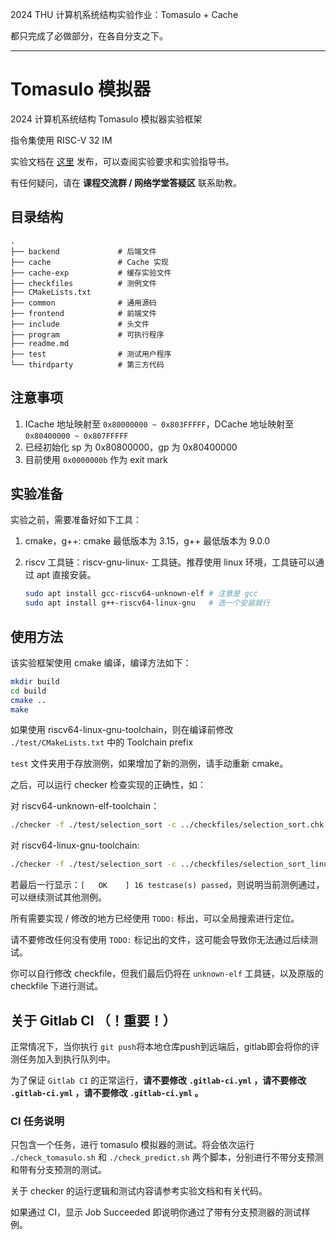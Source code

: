 2024 THU 计算机系统结构实验作业：Tomasulo + Cache

都只完成了必做部分，在各自分支之下。

---

# Tomasulo 模拟器

2024 计算机系统结构 Tomasulo 模拟器实验框架

指令集使用 RISC-V 32 IM

实验文档在 [这里](https://lab.cs.tsinghua.edu.cn/ca-lab-docs/labs/tomasulo/) 发布，可以查阅实验要求和实验指导书。

有任何疑问，请在 **课程交流群 / 网络学堂答疑区** 联系助教。

## 目录结构

```
.
├── backend             # 后端文件
├── cache               # Cache 实现
├── cache-exp           # 缓存实验文件
├── checkfiles          # 测例文件
├── CMakeLists.txt
├── common              # 通用源码
├── frontend            # 前端文件
├── include             # 头文件
├── program             # 可执行程序
├── readme.md 
├── test                # 测试用户程序
└── thirdparty          # 第三方代码
```

## 注意事项

1. ICache 地址映射至 `0x80000000 ~ 0x803FFFFF`，DCache 地址映射至 `0x80400000 ~ 0x807FFFFF`
2. 已经初始化 sp 为 0x80800000，gp 为 0x80400000
3. 目前使用 `0x0000000b` 作为 exit mark

## 实验准备

实验之前，需要准备好如下工具：

1. cmake，g++: cmake 最低版本为 3.15，g++ 最低版本为 9.0.0

2. riscv 工具链：riscv-gnu-linux- 工具链。推荐使用 linux 环境，工具链可以通过 apt 直接安装。
   
   ```bash
   sudo apt install gcc-riscv64-unknown-elf # 注意是 gcc
   sudo apt install g++-riscv64-linux-gnu   # 选一个安装就行
   ```

## 使用方法

该实验框架使用 cmake 编译，编译方法如下：

```bash
mkdir build
cd build
cmake ..
make
```

如果使用 riscv64-linux-gnu-toolchain，则在编译前修改 `./test/CMakeLists.txt` 中的 Toolchain prefix 

`test` 文件夹用于存放测例，如果增加了新的测例，请手动重新 cmake。

之后，可以运行 checker 检查实现的正确性，如：

对 riscv64-unknown-elf-toolchain：

```bash
./checker -f ./test/selection_sort -c ../checkfiles/selection_sort.chk 
```

对 riscv64-linux-gnu-toolchain:

```bash
./checker -f ./test/selection_sort -c ../checkfiles/selection_sort_linux.chk
```

若最后一行显示：`[   OK    ] 16 testcase(s) passed`，则说明当前测例通过，可以继续测试其他测例。

所有需要实现 / 修改的地方已经使用 `TODO:` 标出，可以全局搜索进行定位。

请不要修改任何没有使用 `TODO:` 标记出的文件，这可能会导致你无法通过后续测试。

你可以自行修改 checkfile，但我们最后仍将在 `unknown-elf` 工具链，以及原版的 checkfile 下进行测试。

## 关于 Gitlab CI **（！重要！）**

正常情况下，当你执行 `git push`将本地仓库push到远端后，gitlab即会将你的评测任务加入到执行队列中。

为了保证 `Gitlab CI` 的正常运行，**请不要修改 `.gitlab-ci.yml` ，请不要修改 `.gitlab-ci.yml` ，请不要修改 `.gitlab-ci.yml` 。**

### CI 任务说明

只包含一个任务，进行 tomasulo 模拟器的测试。将会依次运行 `./check_tomasulo.sh` 和 `./check_predict.sh` 两个脚本，分别进行不带分支预测和带有分支预测的测试。

关于 checker 的运行逻辑和测试内容请参考实验文档和有关代码。

如果通过 CI，显示 Job Succeeded 即说明你通过了带有分支预测器的测试样例。

